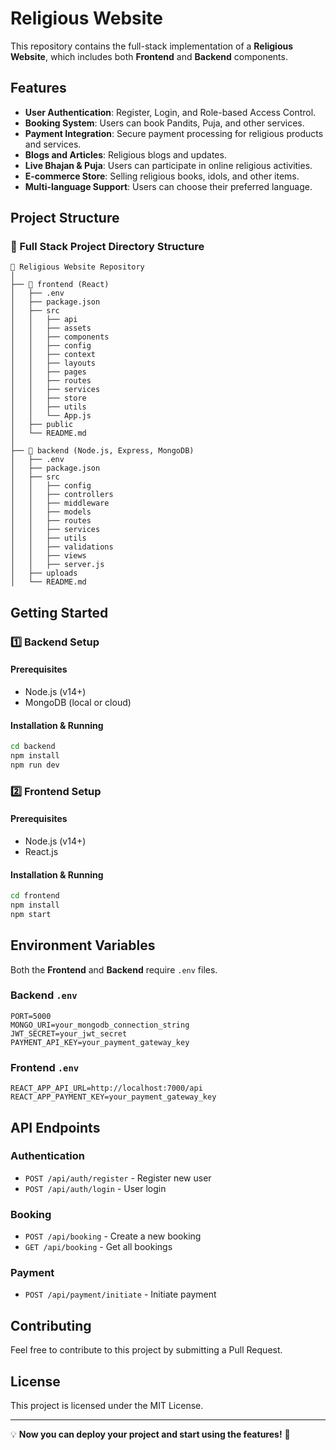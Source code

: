 # Religious Website

This repository contains the full-stack implementation of a **Religious Website**, which includes both **Frontend** and **Backend** components. 

## Features

- **User Authentication**: Register, Login, and Role-based Access Control.
- **Booking System**: Users can book Pandits, Puja, and other services.
- **Payment Integration**: Secure payment processing for religious products and services.
- **Blogs and Articles**: Religious blogs and updates.
- **Live Bhajan & Puja**: Users can participate in online religious activities.
- **E-commerce Store**: Selling religious books, idols, and other items.
- **Multi-language Support**: Users can choose their preferred language.

## Project Structure

### 📂 Full Stack Project Directory Structure
```
📂 Religious Website Repository
│
├── 📂 frontend (React)
│   ├── .env
│   ├── package.json
│   ├── src
│   │   ├── api
│   │   ├── assets
│   │   ├── components
│   │   ├── config
│   │   ├── context
│   │   ├── layouts
│   │   ├── pages
│   │   ├── routes
│   │   ├── services
│   │   ├── store
│   │   ├── utils
│   │   └── App.js
│   ├── public
│   └── README.md
│
├── 📂 backend (Node.js, Express, MongoDB)
│   ├── .env
│   ├── package.json
│   ├── src
│   │   ├── config
│   │   ├── controllers
│   │   ├── middleware
│   │   ├── models
│   │   ├── routes
│   │   ├── services
│   │   ├── utils
│   │   ├── validations
│   │   ├── views
│   │   ├── server.js
│   ├── uploads
│   └── README.md
```

## Getting Started

### 1️⃣ Backend Setup
#### Prerequisites
- Node.js (v14+)
- MongoDB (local or cloud)

#### Installation & Running
```bash
cd backend
npm install
npm run dev
```

### 2️⃣ Frontend Setup
#### Prerequisites
- Node.js (v14+)
- React.js

#### Installation & Running
```bash
cd frontend
npm install
npm start
```

## Environment Variables
Both the **Frontend** and **Backend** require `.env` files.

### Backend `.env`
```
PORT=5000
MONGO_URI=your_mongodb_connection_string
JWT_SECRET=your_jwt_secret
PAYMENT_API_KEY=your_payment_gateway_key
```

### Frontend `.env`
```
REACT_APP_API_URL=http://localhost:7000/api
REACT_APP_PAYMENT_KEY=your_payment_gateway_key
```

## API Endpoints
### Authentication
- `POST /api/auth/register` - Register new user
- `POST /api/auth/login` - User login

### Booking
- `POST /api/booking` - Create a new booking
- `GET /api/booking` - Get all bookings

### Payment
- `POST /api/payment/initiate` - Initiate payment

## Contributing
Feel free to contribute to this project by submitting a Pull Request.

## License
This project is licensed under the MIT License.

---

💡 **Now you can deploy your project and start using the features!** 🚀
